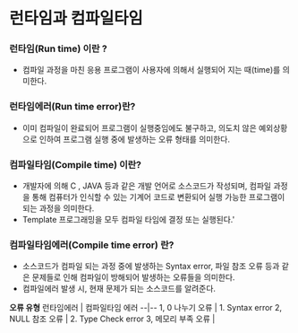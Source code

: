 # 런타임과 컴파일타임

### 런타임(Run time) 이란 ?
- 컴파일 과정을 마친 응용 프로그램이 사용자에 의해서 실행되어 지는 때(time)를 의미한다.

### 런타임에러(Run time error)란?
- 이미 컴파일이 완료되어 프로그램이 실행중임에도 불구하고, 의도치 않은 예외상황으로 인하여 프로그램 실행 중에 발생하는 오류 형태를 의미한다.

### 컴파일타임(Compile time) 이란?
- 개발자에 의해 C , JAVA 등과 같은 개발 언어로 소스코드가 작성되며, 컴파일 과정을 통해 컴퓨터가 인식할 수 있는 기계어 코드로 변환되어 실행 가능한 프로그램이 되는 과정을 의미한다.
- Template 프로그래밍을 모두 컴파일 타임에 결정 또는 실행된다.'

### 컴파일타임에러(Compile time error) 란?
- 소스코드가 컴파일 되는 과정 중에 발생하는 Syntax error, 파일 참조 오류 등과 같은 문제들로 인해 컴파일이 방해되어 발생하는 오류들을 의미한다.
- 컴파일에러 발생 시, 현재 문제가 되는 소스코드를 알려준다.
  
**오류 유형**
런타임에러 | 컴파일타임 에러
--|--
1, 0 나누기 오류 | 1. Syntax error
2, NULL 참조 오류 | 2. Type Check error 
3, 메모리 부족 오류 |   